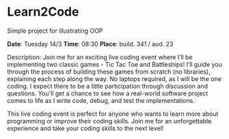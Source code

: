 # Learn2Code
Simple project for illustrating OOP

**Date**: Tuesday 14/3
**Time**: 08:30
**Place**: build. 341 / aud. 23 

Description:
Join me for an exciting live coding event where I’ll be implementing two classic games - Tic Tac Toe and Battleships!
I’ll guide you through the process of building these games from scratch (no libraries), explaining each step along the way. 
No laptops required, as I will be the one coding. I expect there to be a little participation through discussion and questions. 
You'll get a chance to see how a real-world software project comes to life as I write code, debug, and test the implementations.

This live coding event is perfect for anyone who wants to learn more about programming or improve their coding skills. Join me for an unforgettable experience and take your coding skills to the next level!

